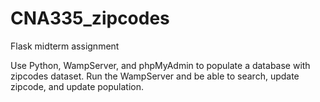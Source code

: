 # CNA335_zipcodes
Flask midterm assignment

Use Python, WampServer, and phpMyAdmin to populate a database with zipcodes dataset. Run the WampServer and be able to search, update zipcode, and update population.
